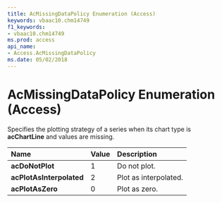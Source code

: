 ```yaml
---
title: AcMissingDataPolicy Enumeration (Access)
keywords: vbaac10.chm14749
f1_keywords:
- vbaac10.chm14749
ms.prod: access
api_name:
- Access.AcMissingDataPolicy
ms.date: 05/02/2018
---
```



# AcMissingDataPolicy Enumeration (Access)

Specifies the plotting strategy of a series when its chart type is **acChartLine** and values are missing.


|**Name**|**Value**|**Description**|
|:-----|:-----|:-----|
|**acDoNotPlot**|1|Do not plot.|
|**acPlotAsInterpolated**|2|Plot as interpolated.|
|**acPlotAsZero**|0|Plot as zero.|